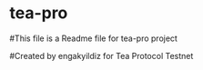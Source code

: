 # tea-pro

#This file is a Readme file for tea-pro project

#Created by engakyildiz for Tea Protocol Testnet
